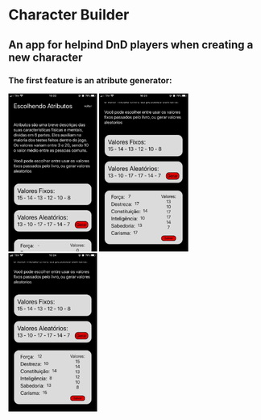 # Character Builder

## An app for helpind DnD players when creating a new character

### The first feature is an atribute generator: 
<img src= './ScreenShoots/atributos.jpg' width= '35%' />
<img src= './ScreenShoots/atributos2.jpg' width= '35%' />
<img src= './ScreenShoots/atributos3.jpg' width= '35%' />
